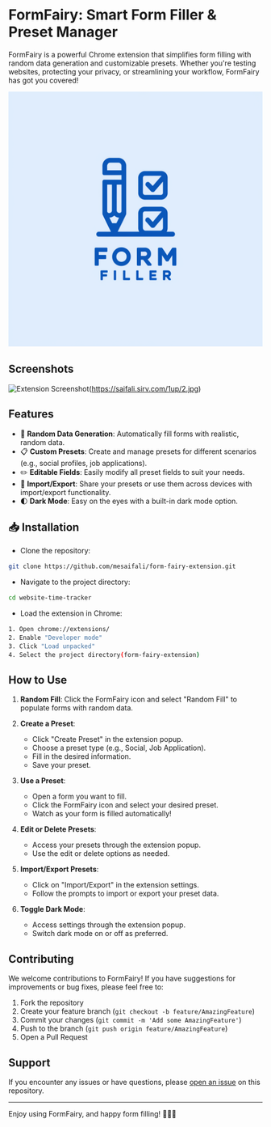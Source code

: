 # FormFairy: Smart Form Filler & Preset Manager

FormFairy is a powerful Chrome extension that simplifies form filling with random data generation and customizable presets. Whether you're testing websites, protecting your privacy, or streamlining your workflow, FormFairy has got you covered!

![FormFairy Logo](images/logo.png)

## Screenshots

![Extension Screenshot](https://saifali.sirv.com/1up/1.jpg)(https://saifali.sirv.com/1up/2.jpg)


## Features

- 🎲 **Random Data Generation**: Automatically fill forms with realistic, random data.
- 📋 **Custom Presets**: Create and manage presets for different scenarios (e.g., social profiles, job applications).
- ✏️ **Editable Fields**: Easily modify all preset fields to suit your needs.
- 💾 **Import/Export**: Share your presets or use them across devices with import/export functionality.
- 🌓 **Dark Mode**: Easy on the eyes with a built-in dark mode option.


## 📥 Installation

- Clone the repository:

```bash
git clone https://github.com/mesaifali/form-fairy-extension.git
```
- Navigate to the project directory:

```bash
cd website-time-tracker

```
- Load the extension in Chrome:

```bash
1. Open chrome://extensions/
2. Enable "Developer mode"
3. Click "Load unpacked"
4. Select the project directory(form-fairy-extension)
```

## How to Use

1. **Random Fill**: Click the FormFairy icon and select "Random Fill" to populate forms with random data.

2. **Create a Preset**:
   - Click "Create Preset" in the extension popup.
   - Choose a preset type (e.g., Social, Job Application).
   - Fill in the desired information.
   - Save your preset.

3. **Use a Preset**:
   - Open a form you want to fill.
   - Click the FormFairy icon and select your desired preset.
   - Watch as your form is filled automatically!

4. **Edit or Delete Presets**:
   - Access your presets through the extension popup.
   - Use the edit or delete options as needed.

5. **Import/Export Presets**:
   - Click on "Import/Export" in the extension settings.
   - Follow the prompts to import or export your preset data.

6. **Toggle Dark Mode**:
   - Access settings through the extension popup.
   - Switch dark mode on or off as preferred.

## Contributing

We welcome contributions to FormFairy! If you have suggestions for improvements or bug fixes, please feel free to:

1. Fork the repository
2. Create your feature branch (`git checkout -b feature/AmazingFeature`)
3. Commit your changes (`git commit -m 'Add some AmazingFeature'`)
4. Push to the branch (`git push origin feature/AmazingFeature`)
5. Open a Pull Request

## Support

If you encounter any issues or have questions, please [open an issue](https://github.com/mesaifali/form-fairy-extension/issues) on this repository.

---

Enjoy using FormFairy, and happy form filling! 🧚‍♂️✨